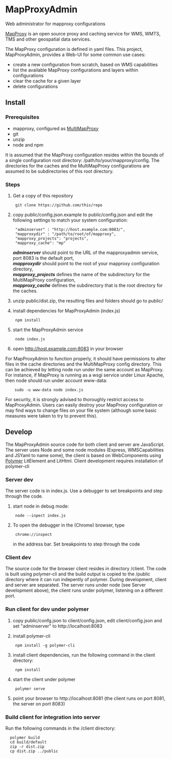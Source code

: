 # MapProxyAdmin
Web administrator for mapproxy configurations

[MapProxy](https://mapproxy.org/) is an open source proxy and caching service for WMS, WMTS, TMS and other geospatial data services.

The MapProxy configuration is defined in yaml files. This project, MapProxyAdmin, provides a Web-UI for some common use cases:
* create a new configuration from scratch, based on WMS capabilities
* list the available MapProxy configurations and layers within configurations
* clear the cache for a given layer
* delete configurations

## Install

### Prerequisites
* mapproxy, configured as [MultiMapProxy](https://mapproxy.org/docs/1.11.0/deployment.html#multimapproxy)
* git
* unzip
* node and npm

It is assumed that the MapProxy configuration resides within the bounds of a single configuration root directory:
/path/to/your/mapproxy/config. The directories for the caches and the MultiMapProxy 
configurations are assumed to be subdirectories of this root directory.

### Steps
1. Get a copy of this repository

        git clone https://github.com/this/repo

2. copy public/config.json.example to public/config.json and edit the following settings to match your system configuration:

        "adminserver" : "http://host.example.com:8083/",
        "mapproxydir" : "/path/to/root/of/mapproxy",
        "mapproxy_projects": "projects",
        "mapproxy_cache": "mp"

    ***adminserver*** should point to the URL of the mapproxyadmin service, port 8083 is the default port,    
    ***mapproxydir*** should point to the root of your mapproxy configuration directory,  
    ***mapproxy_projects*** defines the name of the subdirectory for the MultiMapProxy configuration,  
    ***mapproxy_cache*** defines the subdirectory that is the root directory for the caches.
3. unzip public/dist.zip, the resulting files and folders should go to public/
4. install dependencies for MapProxyAdmin (index.js)

        npm install

5. start the MapProxyAdmin service

        node index.js

6. open http://host.example.com:8083 in your browser

For MapProxyAdmin to function properly, it should have permissions to alter files in the cache directories and the MultiMapProxy config directory. This can be achieved by letting node run under the same account as MapProxy. For instance, if MapProxy is running as a wsgi service under Linux Apache, then node should run under account www-data:

        sudo -u www-data node index.js

For security, it is strongly advised to thoroughly restrict access to MapProxyAdmin. Users can easily destroy your MapProxy configuration or may find ways to change files on your file system (although some basic measures were taken to try to prevent this).

## Develop
The MapProxyAdmin source code for both client and server are JavaScript. The server uses Node and some node modules (Express, WMSCapabilities and JSYaml to name some), the client is based on WebComponents using [Polymer](https://www.polymer-project.org/) LitElement and LitHtml. Client development requires installation of polymer-cli


### Server dev
The server code is in index.js. Use a debugger to set breakpoints and step through the code. 

1. start node in debug mode:

        node --inpect index.js

2. To open the debugger in the (Chrome) browser, type

        chrome://inspect
    
    in the address bar. Set breakpoints to step through the code

### Client dev
The source code for the browser client resides in directory /client. The code is built using polymer-cli and the build output is copied to the /public directory where it can run indepently of polymer. During development, client and server are separated. The server runs under node (see Server development above), the client runs under polymer, listening on a different port.

### Run client for dev under polymer
1. copy public/confg.json to client/config.json, edit client/config.json and set "adminserver" to http://localhost:8083
2. install polymer-cli

        npm install -g polymer-cli

3. install client dependencies, run the following command in the client directory:

        npm install

4. start the client under polymer 

        polymer serve

5. point your browser to http://localhost:8081 (the client runs on port 8081, the server on port 8083)

### Build client for integration into server
Run the following commands in the /client directory:

      polymer build
      cd build/default
      zip -r dist.zip
      cp dist.zip ../public














